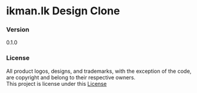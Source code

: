 # ikman.lk Design Clone

### Version
0.1.0

### License
All product logos, designs, and trademarks, with the exception of the code, are copyright and belong to their respective owners.<br>
This project is license under this [License](License.txt)
